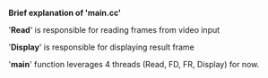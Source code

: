 **Brief explanation of 'main.cc'**

'**Read**' is responsible for reading frames from video input 

'**Display**' is responsible for displaying result frame

'**main**' function leverages 4 threads (Read, FD, FR, Display) for now.
